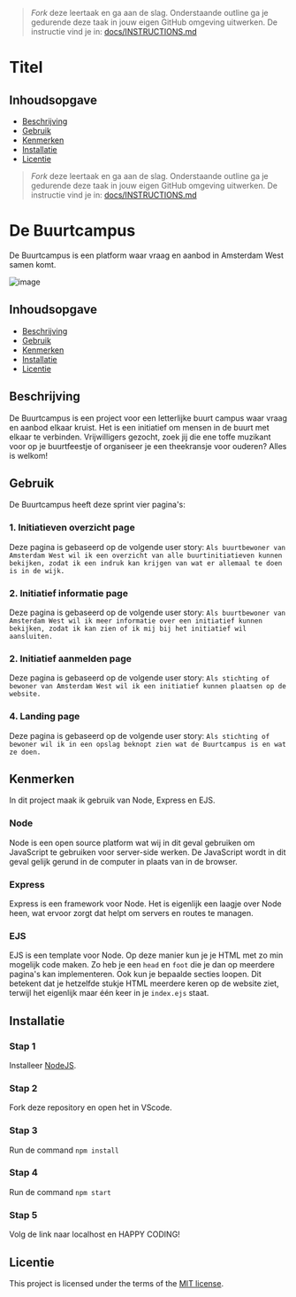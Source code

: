 > _Fork_ deze leertaak en ga aan de slag. Onderstaande outline ga je gedurende deze taak in jouw eigen GitHub omgeving uitwerken. De instructie vind je in: [docs/INSTRUCTIONS.md](docs/INSTRUCTIONS.md)

# Titel
<!-- Geef je project een titel en schrijf in één zin wat het is -->

## Inhoudsopgave

  * [Beschrijving](#beschrijving)
  * [Gebruik](#gebruik)
  * [Kenmerken](#kenmerken)
  * [Installatie](#installatie)
  * [Licentie](#licentie)

> _Fork_ deze leertaak en ga aan de slag. Onderstaande outline ga je gedurende deze taak in jouw eigen GitHub omgeving uitwerken. De instructie vind je in: [docs/INSTRUCTIONS.md](docs/INSTRUCTIONS.md)

# De Buurtcampus
<!-- Geef je project een titel en schrijf in één zin wat het is -->
De Buurtcampus is een platform waar vraag en aanbod in Amsterdam West samen komt.

![image](https://github.com/itsValyria/the-web-is-for-everyone-interactive-functionality/assets/76444716/184f5c6f-9819-4c09-89ec-cf0e53063c7d)

## Inhoudsopgave

  * [Beschrijving](#beschrijving)
  * [Gebruik](#gebruik)
  * [Kenmerken](#kenmerken)
  * [Installatie](#installatie)
  * [Licentie](#licentie)

## Beschrijving
<!-- In de Beschrijving staat kort beschreven wat voor project het is en wat je hebt gemaakt -->
<!-- Voeg een mooie poster visual toe 📸 -->
<!-- Voeg een link toe naar Github Pages 🌐-->
De Buurtcampus is een project voor een letterlijke buurt campus waar vraag en aanbod elkaar kruist. Het is een initiatief om mensen in de buurt met elkaar te verbinden. Vrijwilligers gezocht, zoek jij die ene toffe muzikant voor op je buurtfeestje of organiseer je een theekransje voor ouderen? Alles is welkom!



## Gebruik
<!--Bij Gebruik staat hoe je project er uit ziet, hoe het werkt en wat je er mee kan. -->

De Buurtcampus heeft deze sprint vier pagina's:

### 1. Initiatieven overzicht page
Deze pagina is gebaseerd op de volgende user story:
```Als buurtbewoner van Amsterdam West wil ik een overzicht van alle buurtinitiatieven kunnen bekijken, zodat ik een indruk kan krijgen van wat er allemaal te doen is in de wijk.```

### 2. Initiatief informatie page
Deze pagina is gebaseerd op de volgende user story:
```Als buurtbewoner van Amsterdam West wil ik meer informatie over een initiatief kunnen bekijken, zodat ik kan zien of ik mij bij het initiatief wil aansluiten.```

### 2. Initiatief aanmelden page
Deze pagina is gebaseerd op de volgende user story:
```Als stichting of bewoner van Amsterdam West wil ik een initiatief kunnen plaatsen op de website.```

### 4. Landing page
Deze pagina is gebaseerd op de volgende user story:
```Als stichting of bewoner wil ik in een opslag beknopt zien wat de Buurtcampus is en wat ze doen.```

## Kenmerken
<!-- Bij Kenmerken staat welke technieken zijn gebruikt en hoe. Wat is de HTML structuur? Wat zijn de belangrijkste dingen in CSS? Wat is er met Javascript gedaan en hoe? Misschien heb je een framwork of library gebruikt? -->
In dit project maak ik gebruik van Node, Express en EJS.

### Node
Node is een open source platform wat wij in dit geval gebruiken om JavaScript te gebruiken voor server-side werken. De JavaScript wordt in dit geval gelijk gerund in de computer in plaats van in de browser.

### Express
Express is een framework voor Node. Het is eigenlijk een laagje over Node heen, wat ervoor zorgt dat helpt om servers en routes te managen.

### EJS
EJS is een template voor Node. Op deze manier kun je je HTML met zo min mogelijk code maken. Zo heb je een ```head``` en ```foot``` die je dan op meerdere pagina's kan implementeren. Ook kun je bepaalde secties loopen. Dit betekent dat je hetzelfde stukje HTML meerdere keren op de website ziet, terwijl het eigenlijk maar één keer in je ```index.ejs``` staat.

## Installatie
<!-- Bij Instalatie staat hoe een andere developer aan jouw repo kan werken -->
### Stap 1
Installeer [NodeJS](https://nodejs.org/en).

### Stap 2
Fork deze repository en open het in VScode.

### Stap 3
Run de command ```npm install```

### Stap 4
Run de command ```npm start```

### Stap 5
Volg de link naar localhost en HAPPY CODING!

## Licentie

This project is licensed under the terms of the [MIT license](./LICENSE).
